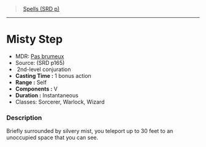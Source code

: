 ﻿---
!SpellItem
Name: Misty Step
AltName: '[Pas brumeux](hd_spells_pas_brumeux.md)'
Type: conjuration
Level: 2
CastingTime: 1 bonus action
Range: Self
Components: V
Duration: Instantaneous
Classes: Sorcerer, Warlock, Wizard
Family: SpellVO
Source: (SRD p165)
Id: spells_vo.md#misty-step
ParentLink: spells_vo.md#spells-srd-p
ParentName: Spells (SRD p)
NameLevel: 1
Attributes:
  Name: Misty Step
  Markdown: >+
    # <!--Name-->Misty Step<!--/Name-->


    - MDR: <!--AltName-->[Pas brumeux](hd_spells_pas_brumeux.md)<!--/AltName-->

    - Source: <!--Source-->(SRD p165)<!--/Source-->

    -  <!--Level-->2<!--/Level-->nd-level <!--Type-->conjuration<!--/Type-->

    - **Casting Time :** <!--CastingTime-->1 bonus action<!--/CastingTime-->

    - **Range :** <!--Range-->Self<!--/Range-->

    - **Components :** <!--Components-->V<!--/Components-->

    - **Duration :** <!--Duration-->Instantaneous<!--/Duration-->

    - Classes: <!--Classes-->Sorcerer, Warlock, Wizard<!--/Classes-->


    ### Description


    Briefly surrounded by silvery mist, you teleport up to 30 feet to an unoccupied space that you can see.

  AltName: '[Pas brumeux](hd_spells_pas_brumeux.md)'
  Source: (SRD p165)
  Level: 2
  Type: conjuration
  CastingTime: 1 bonus action
  Range: Self
  Components: V
  Duration: Instantaneous
  Classes: Sorcerer, Warlock, Wizard
AttributesDictionary: >+
  Name: Misty Step

  Markdown: >+

    # <!--Name-->Misty Step<!--/Name-->





    - MDR: <!--AltName-->[Pas brumeux](hd_spells_pas_brumeux.md)<!--/AltName-->



    - Source: <!--Source-->(SRD p165)<!--/Source-->



    -  <!--Level-->2<!--/Level-->nd-level <!--Type-->conjuration<!--/Type-->



    - **Casting Time :** <!--CastingTime-->1 bonus action<!--/CastingTime-->



    - **Range :** <!--Range-->Self<!--/Range-->



    - **Components :** <!--Components-->V<!--/Components-->



    - **Duration :** <!--Duration-->Instantaneous<!--/Duration-->



    - Classes: <!--Classes-->Sorcerer, Warlock, Wizard<!--/Classes-->





    ### Description





    Briefly surrounded by silvery mist, you teleport up to 30 feet to an unoccupied space that you can see.



  AltName: '[Pas brumeux](hd_spells_pas_brumeux.md)'

  Source: (SRD p165)

  Level: 2

  Type: conjuration

  CastingTime: 1 bonus action

  Range: Self

  Components: V

  Duration: Instantaneous

  Classes: Sorcerer, Warlock, Wizard

---
> [Spells (SRD p)](srd_spells.md)

---

# Misty Step

- MDR: [Pas brumeux](hd_spells_pas_brumeux.md)
- Source: (SRD p165)
-  2nd-level conjuration
- **Casting Time :** 1 bonus action
- **Range :** Self
- **Components :** V
- **Duration :** Instantaneous
- Classes: Sorcerer, Warlock, Wizard

### Description

Briefly surrounded by silvery mist, you teleport up to 30 feet to an unoccupied space that you can see.

